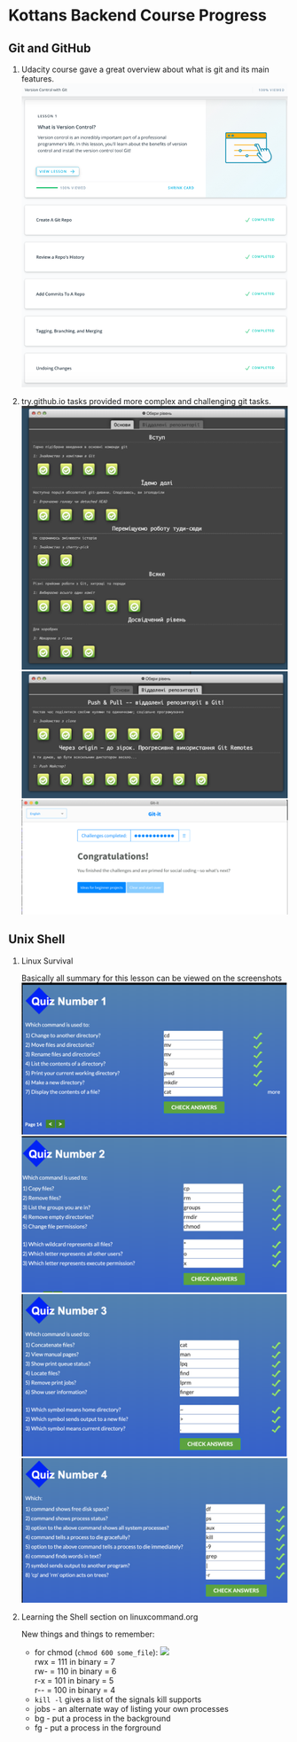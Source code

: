 # Kottans Backend Course Progress

## Git and GitHub
 
 1. Udacity course gave a great overview about what is git and its main features.
 ![Udacity Course Progress](pics/1_git/Udacity_git_basics.png)
 
 2. try.github.io tasks provided more complex and challenging git tasks.
 ![Learningitbranching First Part Progress](pics/1_git/learngitbranching_1.png)
 ![Learningitbranching Second Part Progress](pics/1_git/learngitbranching_2.png)
 ![Git-It Progress](pics/1_git/git-it.png)
 
## Unix Shell
 
 1. Linux Survival
 
    Basically all summary for this lesson can be viewed on the screenshots
    ![](pics/2_unix/qiz1.png)
    ![](pics/2_unix/qiz2.png)
    ![](pics/2_unix/qiz3.png)
    ![](pics/2_unix/qiz4.png)
    
 2. Learning the Shell section on linuxcommand.org
 
    New things and things to remember:
    
    - for chmod (`chmod 600 some_file`):
        ![](http://linuxcommand.org/images/file_permissions.png)  
        rwx = 111 in binary = 7  
        rw- = 110 in binary = 6  
        r-x = 101 in binary = 5  
        r-- = 100 in binary = 4  
    - `kill -l` gives a list of the signals kill supports
    - jobs - an alternate way of listing your own processes
    - bg - put a process in the background
    - fg - put a process in the forground
    
